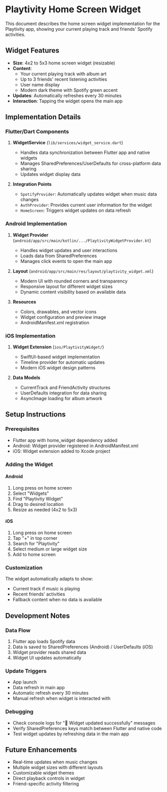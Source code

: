 # Playtivity Home Screen Widget

This document describes the home screen widget implementation for the Playtivity app, showing your current playing track and friends' Spotify activities.

## Widget Features

- **Size**: 4x2 to 5x3 home screen widget (resizable)
- **Content**: 
  - Your current playing track with album art
  - Up to 3 friends' recent listening activities
  - User name display
  - Modern dark theme with Spotify green accent
- **Updates**: Automatically refreshes every 30 minutes
- **Interaction**: Tapping the widget opens the main app

## Implementation Details

### Flutter/Dart Components

1. **WidgetService** (`lib/services/widget_service.dart`)
   - Handles data synchronization between Flutter app and native widgets
   - Manages SharedPreferences/UserDefaults for cross-platform data sharing
   - Updates widget display data

2. **Integration Points**
   - `SpotifyProvider`: Automatically updates widget when music data changes
   - `AuthProvider`: Provides current user information for the widget
   - `HomeScreen`: Triggers widget updates on data refresh

### Android Implementation

1. **Widget Provider** (`android/app/src/main/kotlin/.../PlaytivityWidgetProvider.kt`)
   - Handles widget updates and user interactions
   - Loads data from SharedPreferences
   - Manages click events to open the main app

2. **Layout** (`android/app/src/main/res/layout/playtivity_widget.xml`)
   - Modern UI with rounded corners and transparency
   - Responsive layout for different widget sizes
   - Dynamic content visibility based on available data

3. **Resources**
   - Colors, drawables, and vector icons
   - Widget configuration and preview image
   - AndroidManifest.xml registration

### iOS Implementation

1. **Widget Extension** (`ios/PlaytivityWidget/`)
   - SwiftUI-based widget implementation
   - Timeline provider for automatic updates
   - Modern iOS widget design patterns

2. **Data Models**
   - CurrentTrack and FriendActivity structures
   - UserDefaults integration for data sharing
   - AsyncImage loading for album artwork

## Setup Instructions

### Prerequisites
- Flutter app with home_widget dependency added
- Android: Widget provider registered in AndroidManifest.xml
- iOS: Widget extension added to Xcode project

### Adding the Widget

#### Android
1. Long press on home screen
2. Select "Widgets"
3. Find "Playtivity Widget"
4. Drag to desired location
5. Resize as needed (4x2 to 5x3)

#### iOS
1. Long press on home screen
2. Tap "+" in top corner
3. Search for "Playtivity"
4. Select medium or large widget size
5. Add to home screen

### Customization

The widget automatically adapts to show:
- Current track if music is playing
- Recent friends' activities
- Fallback content when no data is available

## Development Notes

### Data Flow
1. Flutter app loads Spotify data
2. Data is saved to SharedPreferences (Android) / UserDefaults (iOS)
3. Widget provider reads shared data
4. Widget UI updates automatically

### Update Triggers
- App launch
- Data refresh in main app
- Automatic refresh every 30 minutes
- Manual refresh when widget is interacted with

### Debugging
- Check console logs for "📱 Widget updated successfully" messages
- Verify SharedPreferences keys match between Flutter and native code
- Test widget updates by refreshing data in the main app

## Future Enhancements

- Real-time updates when music changes
- Multiple widget sizes with different layouts
- Customizable widget themes
- Direct playback controls in widget
- Friend-specific activity filtering 